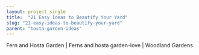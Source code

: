 ```yaml
---
layout: project_single
title:  "21 Easy Ideas to Beautify Your Yard"
slug: "21-easy-ideas-to-beautify-your-yard"
parent: "hosta-garden-ideas"
---
```

Fern and Hosta Garden | Ferns and hosta garden-love | Woodland Gardens